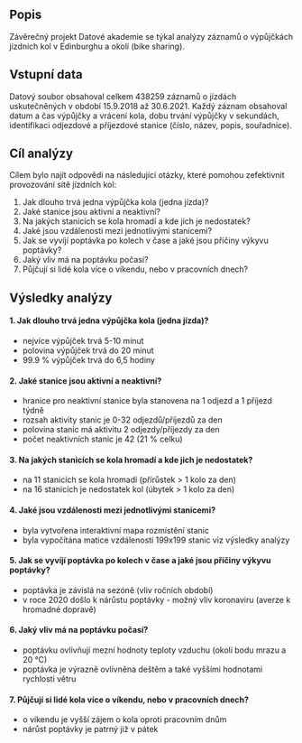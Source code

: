 ## Popis
Závěrečný projekt Datové akademie se týkal analýzy záznamů o výpůjčkách jízdních kol v Edinburghu a okolí (bike sharing).

## Vstupní data
Datový soubor obsahoval celkem 438259 záznamů o jízdách uskutečněných v období 15.9.2018 až 30.6.2021. Každý záznam obsahoval datum a čas výpůjčky a vrácení kola, dobu trvání výpůjčky v sekundách, identifikaci odjezdové a příjezdové stanice (číslo, název, popis, souřadnice).

## Cíl analýzy
Cílem bylo najít odpovědi na následující otázky, které pomohou zefektivnit provozování sítě jízdních kol:
1. Jak dlouho trvá jedna výpůjčka kola (jedna jízda)?
2. Jaké stanice jsou aktivní a neaktivní?
3. Na jakých stanicích se kola hromadí a kde jich je nedostatek?
4. Jaké jsou vzdálenosti mezi jednotlivými stanicemi?
5. Jak se vyvíjí poptávka po kolech v čase a jaké jsou příčiny výkyvu poptávky?
6. Jaký vliv má na poptávku počasí?
7. Půjčují si lidé kola více o víkendu, nebo v pracovních dnech?

## Výsledky analýzy

#### 1. Jak dlouho trvá jedna výpůjčka kola (jedna jízda)?
- nejvíce výpůjček trvá 5-10 minut
- polovina výpůjček trvá do 20 minut
- 99.9 % výpůjček trvá do 6,5 hodiny

#### 2. Jaké stanice jsou aktivní a neaktivní?
- hranice pro neaktivní stanice byla stanovena na 1 odjezd a 1 příjezd týdně
- rozsah aktivity stanic je 0-32 odjezdů/příjezdů za den
- polovina stanic má aktivitu 2 odjezdy/příjezdy za den
- počet neaktivních stanic je 42 (21 % celku)

#### 3. Na jakých stanicích se kola hromadí a kde jich je nedostatek?
- na 11 stanicích se kola hromadí (přírůstek > 1 kolo za den)
- na 16 stanicích je nedostatek kol (úbytek > 1 kolo za den)

#### 4. Jaké jsou vzdálenosti mezi jednotlivými stanicemi?
- byla vytvořena interaktivní mapa rozmístění stanic
- byla vypočítána matice vzdáleností 199x199 stanic viz výsledky analýzy

#### 5. Jak se vyvíjí poptávka po kolech v čase a jaké jsou příčiny výkyvu poptávky?
- poptávka je závislá na sezóně (vliv ročních období)
- v roce 2020 došlo k nárůstu poptávky - možný vliv koronaviru (averze k hromadné dopravě)

#### 6. Jaký vliv má na poptávku počasí?
- poptávku ovlivňují mezní hodnoty teploty vzduchu (okolí bodu mrazu a 20 °C)
- poptávka je výrazně ovlivněna deštěm a také vyššími hodnotami rychlosti větru

#### 7. Půjčují si lidé kola více o víkendu, nebo v pracovních dnech?
- o víkendu je vyšší zájem o kola oproti pracovním dnům
- nárůst poptávky je patrný již v pátek